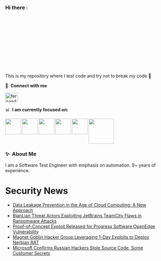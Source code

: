 ### Hi there <a href="https://www.gautamkrishnar.com/"><img src="https://media.giphy.com/media/hvRJCLFzcasrR4ia7z/giphy.gif" width="5%"></a>
This is my repository where I test code and try not to break my code :rofl:

🔗 &nbsp;**Connect with me**
<p align="left">
<a href="https://linkedin.com/in/fernandorlcruz" target="blank"><img align="center" src="https://raw.githubusercontent.com/rahuldkjain/github-profile-readme-generator/master/src/images/icons/Social/linked-in-alt.svg" alt="fernando cruz" height="30" width="40" /></a>
  
📊 &nbsp;**I am currently focused on:**

<img align="left" width='50' height='50' src="https://cdn.jsdelivr.net/gh/devicons/devicon/icons/python/python-original-wordmark.svg" />
<img align="left" width='50' height='50' src="https://cdn.jsdelivr.net/gh/devicons/devicon/icons/csharp/csharp-original.svg" />
<img align="left" width='50' height='50' src="https://cdn.jsdelivr.net/gh/devicons/devicon/icons/jenkins/jenkins-original.svg" />
<img align="left" width='50' height='50' src="https://specflow.org/wp-content/uploads/2021/05/SpecFlow-Icon.png" />
<img align="left" width='50' height='50' src="https://www.svgrepo.com/show/306098/githubactions.svg" />
<img width='80' height='80' src="https://cdn2.vectorstock.com/i/1000x1000/64/81/security-testing-concept-icon-safety-audit-key-vector-29166481.jpg" />
          
          
  
### ✨&nbsp; About Me

I am a Software Test Engineer with emphasis on automation. 9+ years of experience.

# Security News
<!-- BLOG-POST-LIST:START -->
- [Data Leakage Prevention in the Age of Cloud Computing: A New Approach](https://thehackernews.com/2024/03/data-leakage-prevention-in-age-of-cloud.html)
- [BianLian Threat Actors Exploiting JetBrains TeamCity Flaws in Ransomware Attacks](https://thehackernews.com/2024/03/bianlian-threat-actors-exploiting.html)
- [Proof-of-Concept Exploit Released for Progress Software OpenEdge Vulnerability](https://thehackernews.com/2024/03/proof-of-concept-exploit-released-for.html)
- [Magnet Goblin Hacker Group Leveraging 1-Day Exploits to Deploy Nerbian RAT](https://thehackernews.com/2024/03/magnet-goblin-hacker-group-leveraging-1.html)
- [Microsoft Confirms Russian Hackers Stole Source Code, Some Customer Secrets](https://thehackernews.com/2024/03/microsoft-confirms-russian-hackers.html)
<!-- BLOG-POST-LIST:END -->
